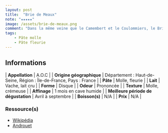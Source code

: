 ```yaml
---
layout: post
title:  "Brie de Meaux"
note: "★★★★★"
image: /assets/brie-de-meaux.png
comment: "Dans la même veine que le Camembert et le Coulommiers, le Brie de Meaux est un peu plus fruité avec un goût également prononcé. Également très bon, le Brie truffé."
tags:
    - Pâte molle
    - Pâte fleurie
---
```


## Informations

| **Appellation** | A.O.C |
| **Origine géographique** | Département : Haut-de-Seine, Région : Île-de-France, Pays : France   |
| **Pâte** | Molle, fleurie |
| **Lait** | Vache, lait cru |
| **Forme** | Disque |
| **Odeur** | Prononcée |
| **Texture** | Molle, crémeuse |
| **Affinage** | 1 mois en cave humide |
| **Meilleure période de dégustation** | Avril à septembre |
| **Boisson(s)** | N/A |
| **Prix** | N/A |

### Ressource(s)
* [Wikipédia](https://fr.wikipedia.org/wiki/Brie_de_Meaux)
* [Androuet](https://androuet.com/Brie-de-Meaux-123.html)